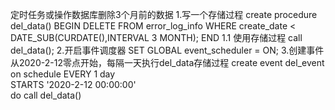 定时任务或操作数据库删除3个月前的数据
1.写一个存储过程
create procedure del_data()
BEGIN
    DELETE FROM error_log_info WHERE create_date < DATE_SUB(CURDATE(),INTERVAL 3 MONTH);
END
1.1 使用存储过程
call del_data();
2.开启事件调度器
SET GLOBAL event_scheduler = ON;
3.创建事件 从2020-2-12零点开始，每隔一天执行del_data存储过程
create event del_event  
on schedule 
EVERY 1 day  
STARTS '2020-2-12 00:00:00'  
do call del_data()